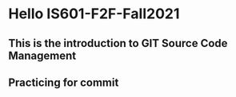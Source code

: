 # Hello IS601-F2F-Fall2021
## This is the introduction to GIT Source Code Management
## Practicing for commit 
